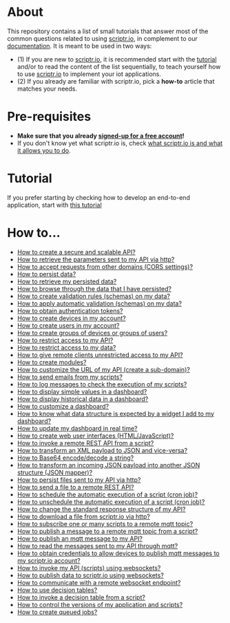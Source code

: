 # About

This repository contains a list of small tutorials that answer most of the common questions related to using [scriptr.io](https://www.scriptr.io), in complement to our [documentation](https://www.scriptr.io/documentation#documentation-get-attachmentgetAttachment). It is meant to be used in two ways: 
- (1) If you are new to [scriptr.io](https://www.scriptr.io), it is recommended start with the [tutorial](#tutorial) and/or to read the content of the list sequentially, to teach yourself how to use [scriptr.io](https://www.scriptr.io) to implement your iot applications. 
- (2) If you already are familiar with scriptr.io, pick a **how-to** article that matches your needs.

# Pre-requisites

- **Make sure that you already [signed-up for a free account](https://www.scriptr.io/register)!** 
- If you don't know yet what scriptr.io is, check [what scriptr.io is and what it allows you to do](https://github.com/scriptrdotio/howto/blob/master/whatis/whatis_scriptr.md).

# Tutorial

If you prefer starting by checking how to develop an end-to-end application, start with [this tutorial](./tutorials/endtoendapp1/README.md)

# How to...

- [How to create a secure and scalable API?](https://github.com/scriptrdotio/howto/blob/master/api/create_api.md)
- [How to retrieve the parameters sent to my API via http?](https://github.com/scriptrdotio/howto/blob/master/api/read_http_request_parameters.md)
- [How to accept requests from other domains (CORS settings)?](https://github.com/scriptrdotio/howto/blob/master/api/cors_settings.md)
- [How to persist data?](https://github.com/scriptrdotio/howto/blob/master/data/persist_data.md)
- [How to retrieve my persisted data?](https://github.com/scriptrdotio/howto/blob/master/data/query_data.md)
- [How to browse through the data that I have persisted?](https://github.com/scriptrdotio/howto/blob/master/data/view_data.md)
- [How to create validation rules (schemas) on my data?](https://github.com/scriptrdotio/howto/blob/master/data/create_schema.md)
- [How to apply automatic validation (schemas) on my data?](https://github.com/scriptrdotio/howto/blob/master/data/create_schemabased_docs.md)
- [How to obtain authentication tokens?](https://github.com/scriptrdotio/howto/blob/master/api/obtain_auth_token.md)
- [How to create devices in my account?](https://github.com/scriptrdotio/howto/blob/master/acl/create_devices_users.md)
- [How to create users in my account?](https://github.com/scriptrdotio/howto/blob/master/acl/create_users.md)
- [How to create groups of devices or groups of users?](https://github.com/scriptrdotio/howto/blob/master/acl/create_devices_groups.md)
- [How to restrict access to my API?](https://github.com/scriptrdotio/howto/blob/master/acl/restrict_access_to_api.md)
- [How to restrict access to my data?](https://github.com/scriptrdotio/howto/blob/master/acl/protect_data.md)
- [How to give remote clients unrestricted access to my API?](https://github.com/scriptrdotio/howto/blob/master/acl/unprotected_api.md)
- [How to create modules?](https://github.com/scriptrdotio/howto/blob/master/modules/create_modules.md)
- [How to customize the URL of my API (create a sub-domain)?](https://github.com/scriptrdotio/howto/blob/master/config/create_subdomain.md)
- [How to send emails from my scripts?](https://github.com/scriptrdotio/howto/blob/master/util/sendmail.md)
- [How to log messages to check the execution of my scripts?](https://github.com/scriptrdotio/howto/blob/master/debug/log_msg.md)
- [How to display simple values in a dashboard?](https://github.com/scriptrdotio/howto/blob/master/ui/create_dashboard.md)
- [How to display historical data in a dashboard?](https://github.com/scriptrdotio/howto/blob/master/ui/create_dashboard_historical.md)
- [How to customize a dashboard?](https://github.com/scriptrdotio/howto/blob/master/ui/customize_dashboard.md)
- [How to know what data structure is expected by a widget I add to my dashboard?](https://github.com/scriptrdotio/howto/blob/master/ui/what_data_structure_for_widget.md)
- [How to update my dashboard in real time?](https://github.com/scriptrdotio/howto/blob/master/ui/realtime_dashboard.md)
- [How to create web user interfaces (HTML/JavaScript)?](https://github.com/scriptrdotio/howto/blob/master/ui/create_web_ui.md)
- [How to invoke a remote REST API from a script?](https://github.com/scriptrdotio/howto/blob/master/remote/invoke_rest_api.md)
- [How to transform an XML payload to JSON and vice-versa?](https://github.com/scriptrdotio/howto/blob/master/util/xmltojson.md)
- [How to Base64 encode/decode a string?](/util/base64encoding.md)
- [How to transform an incoming JSON payload into another JSON structure (JSON mapper)?](https://github.com/scriptrdotio/howto/blob/master/util/jsonmapper.md)
- [How to persist files sent to my API via http?](https://github.com/scriptrdotio/howto/blob/master/data/upload_files.md)
- [How to send a file to a remote REST API?](https://github.com/scriptrdotio/howto/blob/master/remote/send_file_to_api.md)
- [How to schedule the automatic execution of a script (cron job)?](https://github.com/scriptrdotio/howto/blob/master/cron/create_cron_job.md)
- [How to unschedule the automatic execution of a script (cron job)?](https://github.com/scriptrdotio/howto/blob/master/cron/unschedule_cron_job.md)
- [How to change the standard response structure of my API?](https://github.com/scriptrdotio/howto/blob/master/api/change_response.md)
- [How to download a file from scriptr.io via http?](https://github.com/scriptrdotio/howto/blob/master/data/download_file.md)
- [How to subscribe one or many scripts to a remote mqtt topic?](https://github.com/scriptrdotio/howto/blob/master/mqtt/subscribe_to_remote_mqtt.md)
- [How to publish a message to a remote mqtt topic from a script?](https://github.com/scriptrdotio/howto/blob/master/mqtt/publish_to_remote_mqtt.md)
- [How to publish an mqtt message to my API?](https://github.com/scriptrdotio/howto/blob/master/api/publish_mqtt_msgs_to_script.md)
- [How to read the messages sent to my API through mqtt?](https://github.com/scriptrdotio/howto/blob/master/api/read_mqtt_messages.md)
- [How to obtain credentials to allow devices to publish mqtt messages to my scriptr.io account?](https://github.com/scriptrdotio/howto/blob/master/mqtt/obtain_credentials.md)
- [How to invoke my API (scripts) using websockets?](https://github.com/scriptrdotio/howto/blob/master/api/invoke_api.md)
- [How to publish data to scriptr.io using websockets?](https://github.com/scriptrdotio/howto/blob/master/publish_subscribe/publish_ws.md)
- [How to communicate with a remote websocket endpoint?](https://github.com/scriptrdotio/howto/blob/master/websockets/send_receive_msgs.md)
- [How to use decision tables?](https://github.com/scriptrdotio/howto/blob/master/decision_tables/create_decision_table.md)
- [How to invoke a decision table from a script?](https://github.com/scriptrdotio/howto/blob/master/decision_tables/invoke_decision_table_from_script.md)
- [How to control the versions of my application and scripts?](https://github.com/scriptrdotio/howto/blob/master/teamwork/version_control.md)
- [How to create queued jobs?](https://github.com/scriptrdotio/howto/blob/master/queuing/queue_tasks.md)

